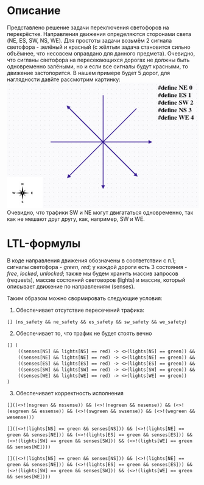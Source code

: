 # Описание
Представлено решение задачи переключения светофоров на перекрёстке. Направления движения определяются сторонами света (NE, ES, SW, NS, WE). Для простоты задачи возьмём 2 сигнала светофора - зелёный и красный (с жёлтым задача становится сильно объёмнее, что несовсем оправдано для данного предмета). Очевидно, что сигланы светофора на пересекающихся дорогах не должны быть одновременно залёными, но и если все сигналы будут красными, то движение застопорится. В нашем примере будет 5 дорог, для наглядности давйте рассмотрим картинку:
![visual_roads](visual_roads.jpg)
Очевидно, что трафики SW и NE могут двигататься одновременно, так как не мешают друг другу, как, например, SW и WE.

# LTL-формулы
В коде направления движения обозначены в соответствии с п.1; сигналы светофора - _green_, _red_; у каждой дороги есть 3 состояния - _free_, _locked_, _unlocked_; также мы будем хранить массив запросов (requests), массив состояний световоров (lights) и массив, который описывает движение по направлениям (senses).

Таким образом можно свормировать следующие условия:
1) Обеспечивает отсутствие пересечений трафика:
```
[] (ns_safety && ne_safety && es_safety && sw_safety && we_safety)
```
2) Обеспечивает то, что трафик не будет стоять вечно
```
[] (
    ((senses[NS] && lights[NS] == red) -> <>(lights[NS] == green)) &&
    ((senses[NE] && lights[NE] == red) -> <>(lights[NE] == green)) &&
    ((senses[ES] && lights[ES] == red) -> <>(lights[ES] == green)) &&
    ((senses[SW] && lights[SW] == red) -> <>(lights[SW] == green)) &&
    ((senses[WE] && lights[WE] == red) -> <>(lights[WE] == green))
)
```
3) Обеспечивает корректность исполнения
```
[]((<>!(nsgreen && nssense)) && (<>!(negreen && nesense)) && (<>!(esgreen && essense)) && (<>!(swgreen && swsense)) && (<>!(wegreen && wesense)))

```


```
[]((<>!(lights[NS] == green && senses[NS])) && (<>!(lights[NE] == green && senses[NE])) && (<>!(lights[ES] == green && senses[ES])) && (<>!(lights[SW] == green && senses[SW])) && (<>!(lights[WE] == green && senses[WE])))
```
```
[]((<>!(lights[NS] == green && senses[NS])) && (<>!(lights[NE] == green && senses[NE])) && (<>!(lights[ES] == green && senses[ES])) && (<>!(lights[SW] == green && senses[SW])) && (<>!(lights[WE] == green && senses[WE])))
```
